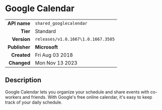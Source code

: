# Google Calendar
| | |
|-:|-|
|**API name**|`shared_googlecalendar`|
|**Tier**|Standard|
|**Version**|`releases/v1.0.1667\1.0.1667.3505`|
|**Publisher**|**Microsoft**|
|**Created**|Fri Aug 03 2018|
|**Changed**|Mon Nov 13 2023|

## Description
Google Calendar lets you organize your schedule and share events with co-workers and friends. With Google's free online calendar, it's easy to keep track of your daily schedule.

